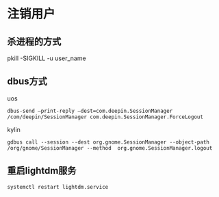 # 注销用户

## 杀进程的方式

pkill -SIGKILL -u user_name

## dbus方式

uos
```shell
dbus-send —print-reply —dest=com.deepin.SessionManager /com/deepin/SessionManager com.deepin.SessionManager.ForceLogout
```

kylin

```shell
gdbus call --session --dest org.gnome.SessionManager --object-path /org/gnome/SessionManager --method  org.gnome.SessionManager.logout
```

## 重启lightdm服务

```shell
systemctl restart lightdm.service
```